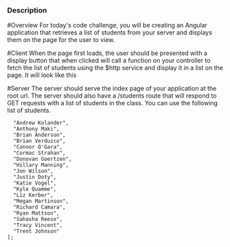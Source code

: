 ### Description

#Overview
For today's code challenge, you will be creating an Angular application that retrieves a list of students from your server and displays them on the page for the user to view.

#Client
When the page first loads, the user should be presented with a display button that when clicked will call a function on your controller to fetch the list of students using the $http service and display it in a list on the page. It will look like this

#Server
The server should serve the index page of your application at the root url. The server should also have a /students route that will respond to GET requests with a list of students in the class. You can use the following list of students.

```var students = [
  "Andrew Kolander",
  "Anthony Maki",
  "Brian Anderson",
  "Brian Verduzco",
  "Connor O'Gara",
  "Cormac Strahan",
  "Donovan Goertzen",
  "Hillary Manning",
  "Jon Wilson",
  "Justin Doty",
  "Katie Vogel",
  "Kyle Quamme",
  "Liz Kerber",
  "Megan Martinson",
  "Richard Camara",
  "Ryan Mattson",
  "Sahasha Reese",
  "Tracy Vincent",
  "Trent Johnson"
];
```
